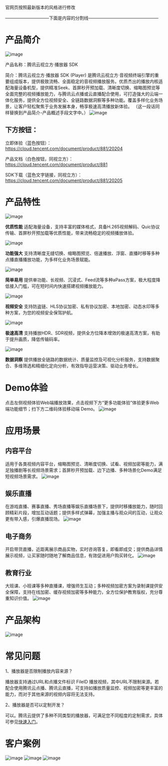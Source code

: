 官网页按照最新版本的风格进行修改

——————————下面是内容的分割线————————————————

# 产品简介

![image](https://user-images.githubusercontent.com/88317062/144960488-d37359c2-bee4-4ce5-b0a1-e2a3a7de4928.png)

产品名称：腾讯云视立方·播放器 SDK 

简介：腾讯云视立方·播放器 SDK (Player) 是腾讯云视立方·音视频终端引擎的重要组成版本，提供极致流畅、全面稳定的音视频播放服务。优质杰出的播放内核适配海量设备机型，提供精准Seek、首屏秒开预加载、清晰度切换、缩略图预览等全面完整的视频播放能力，与腾讯云点播或云直播配合使用，可打造强大的云端一体化服务，提供全方位视频安全、全链路数据洞察等多种功能。覆盖多样化业务场景，让客户轻松聚焦于业务发展本身，畅享极速高清播放新体验。
（这一段话同样替换到产品简介-产品概述手段文字中。）
![image](https://user-images.githubusercontent.com/88317062/141046851-b033542b-8664-4ec6-a110-2cfe80117a4b.png)

## 下方按钮：
立即体验（蓝色按钮）：https://cloud.tencent.com/document/product/881/20204

产品文档（白色按钮，同视立方）：https://cloud.tencent.com/document/product/881

SDK下载（蓝色文字链接，同视立方）：https://cloud.tencent.com/document/product/881/20205


# 产品特性

![image](https://user-images.githubusercontent.com/88317062/145804674-6d43521e-c3dd-49b9-87f9-285cfa03208a.png)

**优质性能**  适配海量设备，支持丰富的媒体格式，具备H.265视频解码、Quic协议传输、首屏秒开预加载等优质性能，带来流畅稳定的视频播放体验。


![image](https://user-images.githubusercontent.com/88317062/145804912-79038218-e105-4ca3-bc37-16f206befe6b.png)

**功能强大**  支持清晰度无缝切换、缩略图预览、倍速播放、浮窗、直播时移等多种点播直播播放功能，为多样化业务场景赋能。


![image](https://user-images.githubusercontent.com/88317062/145805461-5fbcd84e-145c-4c86-bd3a-a54fffa13bfa.png)

**简单易用**  提供单功能、长视频、沉浸式、Feed流等多种aPass方案，极大程度降低接入门槛，可在短时间内快速搭建视频播放能力。

![image](https://user-images.githubusercontent.com/88317062/145804815-4cc409ee-eeaa-43da-a1df-8a056cd41ee8.png)

**视频安全**  支持防盗链、HLS协议加密、私有协议加密、本地加密、动态水印等多种方案，为您的视频安全保驾护航。

![image](https://user-images.githubusercontent.com/88317062/145808417-cb957859-c222-4a71-8aab-42b4961fb59c.png)

**极速高清**  支持播放HDR、SDR视频，提供全方位降本增效的极速高清方案，有助于提升画质，降低传输码率。


![image](https://user-images.githubusercontent.com/88317062/145804786-c4c55eeb-291e-4a17-849d-37cddaeff086.png)

**数据洞察**  提供播放全链路的数据统计、质量监控及可视化分析服务，支持数据聚合、多维筛选和精细化定向分析，有效指导运营决策、驱动业务增长。





# Demo体验
点击左侧视频体验Web端播放效果，点击视频下方“更多功能体验”体验更多Web端功能细节；扫下方二维码体验移动端 Demo。
![image](https://user-images.githubusercontent.com/88317062/140859138-971f2dc9-f4b9-45a6-9fb5-fd62e09e081e.png)

# 应用场景
## 内容平台
适用于各类视频内容平台，缩略图预览、清晰度切换、试看、视频加密等能力，满足独播剧等长视频场景需求；首屏秒开预加载、边下边播、多种场景化Demo满足短视频场景需求。
![image](https://user-images.githubusercontent.com/88317062/140917688-2c28000d-7054-420b-8753-6e6f254bac17.png)

## 娱乐直播
在游戏直播、赛事直播、秀场直播等娱乐直播场景下，提供时移播放能力，随时回顾精彩片段，增加互动话题；提供多样式弹幕，加强主播与观众间的互动，让观众更有带入感，引爆直播现场。
![image](https://user-images.githubusercontent.com/88317062/140900003-ede16bef-7bcd-451f-be2d-307c8c3f42c9.png)


## 电子商务
开启带货直播，近距离展示商品实物，实时咨询答复，即看即成交；提供商品详情展示视频，让买家随时随地了解商品信息，有效促进用户购买转化。
![image](https://user-images.githubusercontent.com/88317062/140917805-566b19b0-a002-4395-b638-b92b01ef751a.png)


## 教育行业
大班课、小班课等多种直播课，增强师生互动；多种视频加密方案为录制课提供安全保障，支持在线加密、缓存视频加密等多种能力，全方位保护教育版权，充分尊重知识价值。
![image](https://user-images.githubusercontent.com/88317062/140917886-0b7a33e3-b214-4671-87be-57d70804c75b.png)





# 产品架构
![image](https://user-images.githubusercontent.com/88317062/145808739-52aee076-7367-44bb-b05b-559954c8a820.png)


# 常见问题

1、播放器是否限制播放内容来源？

播放器支持通过URL和点播文件标识 FileID 播放视频，其中URL不限制来源。若配合使用腾讯云点播、腾讯云直播，可支持如播放质量监控、视频加密等更丰富的能力，而对于其他来源的视频内容将无法支持。

2、播放器是否可以定制开发？

可以。腾讯云提供了多种不同类型的播放器，可满足您不同程度的定制需求，具体可参见[快速入门](https://cloud.tencent.com/document/product/881/20195)。





# 客户案例
![image](https://user-images.githubusercontent.com/88317062/146138172-0ac58a8a-8c51-47d8-bdcb-c433e7df4cec.png)
![image](https://user-images.githubusercontent.com/88317062/146138191-1a2ff6bd-23a1-4547-bb87-1b99a20d25f8.png)
![image](https://user-images.githubusercontent.com/88317062/146138216-3bce052a-1231-4e30-850c-b900c274552f.png)



